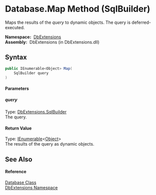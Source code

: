 Database.Map Method (SqlBuilder)
================================
  Maps the results of the *query* to dynamic objects. The query is deferred-executed.

  **Namespace:**  [DbExtensions][1]  
  **Assembly:**  DbExtensions (in DbExtensions.dll)

Syntax
------

```csharp
public IEnumerable<Object> Map(
	SqlBuilder query
)
```

#### Parameters

##### *query*
Type: [DbExtensions.SqlBuilder][2]  
The query.

#### Return Value
Type: [IEnumerable][3]&lt;[Object][4]>  
The results of the query as dynamic objects.

See Also
--------

#### Reference
[Database Class][5]  
[DbExtensions Namespace][1]  

[1]: ../README.md
[2]: ../SqlBuilder/README.md
[3]: http://msdn.microsoft.com/en-us/library/9eekhta0
[4]: http://msdn.microsoft.com/en-us/library/e5kfa45b
[5]: README.md